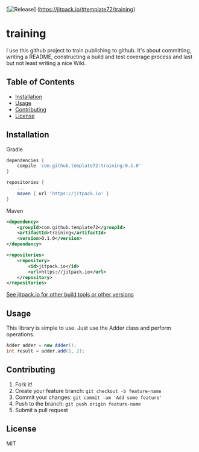 [![Release](https://jitpack.io/v/template72/training.svg)]
(https://jitpack.io/#template72/training)

# training

I use this github project to train publishing to github. It's about committing,
writing a README, constructing a build and test coverage process and last but not
least writing a nice Wiki.

## Table of Contents
- [Installation](#installation)
- [Usage](#usage)
- [Contributing](#contributing)
- [License](#license)

## Installation

Gradle

```gradle
dependencies {
	compile 'com.github.template72:training:0.1.0'
}

repositories {
	...
	maven { url 'https://jitpack.io' }
}
```

Maven

```xml
<dependency>
    <groupId>com.github.template72</groupId>
    <artifactId>training</artifactId>
    <version>0.1.0</version>
</dependency>

<repositories>
	<repository>
	    <id>jitpack.io</id>
	    <url>https://jitpack.io</url>
	</repository>
</repositories>
```

[See jitpack.io for other build tools or other versions](https://jitpack.io/#template72/training)


## Usage
This library is simple to use. Just use the Adder class and perform operations.

```java
Adder adder = new Adder();
int result = adder.add(1, 2);
```

## Contributing

1. Fork it!
2. Create your feature branch: `git checkout -b feature-name`
3. Commit your changes: `git commit -am 'Add some feature'`
4. Push to the branch: `git push origin feature-name`
5. Submit a pull request

## License
MIT
